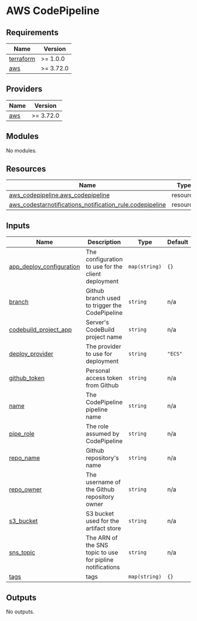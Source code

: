 # AWS CodePipeline

<!-- BEGINNING OF PRE-COMMIT-TERRAFORM DOCS HOOK -->
## Requirements

| Name | Version |
|------|---------|
| <a name="requirement_terraform"></a> [terraform](#requirement\_terraform) | >= 1.0.0 |
| <a name="requirement_aws"></a> [aws](#requirement\_aws) | >= 3.72.0 |

## Providers

| Name | Version |
|------|---------|
| <a name="provider_aws"></a> [aws](#provider\_aws) | >= 3.72.0 |

## Modules

No modules.

## Resources

| Name | Type |
|------|------|
| [aws_codepipeline.aws_codepipeline](https://registry.terraform.io/providers/hashicorp/aws/latest/docs/resources/codepipeline) | resource |
| [aws_codestarnotifications_notification_rule.codepipeline](https://registry.terraform.io/providers/hashicorp/aws/latest/docs/resources/codestarnotifications_notification_rule) | resource |

## Inputs

| Name | Description | Type | Default | Required |
|------|-------------|------|---------|:--------:|
| <a name="input_app_deploy_configuration"></a> [app\_deploy\_configuration](#input\_app\_deploy\_configuration) | The configuration to use for the client deployment | `map(string)` | `{}` | no |
| <a name="input_branch"></a> [branch](#input\_branch) | Github branch used to trigger the CodePipeline | `string` | n/a | yes |
| <a name="input_codebuild_project_app"></a> [codebuild\_project\_app](#input\_codebuild\_project\_app) | Server's CodeBuild project name | `string` | n/a | yes |
| <a name="input_deploy_provider"></a> [deploy\_provider](#input\_deploy\_provider) | The provider to use for deployment | `string` | `"ECS"` | no |
| <a name="input_github_token"></a> [github\_token](#input\_github\_token) | Personal access token from Github | `string` | n/a | yes |
| <a name="input_name"></a> [name](#input\_name) | The CodePipeline pipeline name | `string` | n/a | yes |
| <a name="input_pipe_role"></a> [pipe\_role](#input\_pipe\_role) | The role assumed by CodePipeline | `string` | n/a | yes |
| <a name="input_repo_name"></a> [repo\_name](#input\_repo\_name) | Github repository's name | `string` | n/a | yes |
| <a name="input_repo_owner"></a> [repo\_owner](#input\_repo\_owner) | The username of the Github repository owner | `string` | n/a | yes |
| <a name="input_s3_bucket"></a> [s3\_bucket](#input\_s3\_bucket) | S3 bucket used for the artifact store | `string` | n/a | yes |
| <a name="input_sns_topic"></a> [sns\_topic](#input\_sns\_topic) | The ARN of the SNS topic to use for pipline notifications | `string` | n/a | yes |
| <a name="input_tags"></a> [tags](#input\_tags) | tags | `map(string)` | `{}` | no |

## Outputs

No outputs.
<!-- END OF PRE-COMMIT-TERRAFORM DOCS HOOK -->
